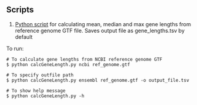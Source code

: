 ## Scripts
1. [Python script](bin/calcGeneLength.py) for calculating mean, median and max gene lengths from reference genome GTF file. Saves output file as gene_lengths.tsv by default

To run:

```	
# To calculate gene lengths from NCBI reference genome GTF
$ python calcGeneLength.py ncbi ref_genome.gtf

# To specify outfile path
$ python calcGeneLength.py ensembl ref_genome.gtf -o output_file.tsv

# To show help message
$ python calcGeneLength.py -h
```